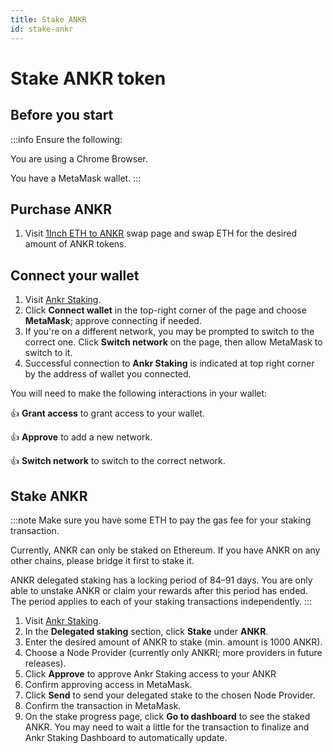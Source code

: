 ```yaml
---
title: Stake ANKR 
id: stake-ankr
---
```


# Stake ANKR token

## Before you start

:::info Ensure the following:

You are using a Chrome Browser.

You have a MetaMask wallet.
:::

## Purchase ANKR
1. Visit [1Inch ETH to ANKR](https://app.1inch.io/#/1/classic/swap/ETH/ANKR) swap page and swap ETH for the desired amount of ANKR tokens.

## Connect your wallet

1. Visit [Ankr Staking](https://www.ankr.com/staking/stake).
2. Click **Connect wallet** in the top-right corner of the page and choose **MetaMask**; approve connecting if needed.
3. If you're on a different network, you may be prompted to switch to the correct one. Click **Switch network** on the page, then allow MetaMask to switch to it.
4. Successful connection to **Ankr Staking** is indicated at top right corner by the address of wallet you connected.

You will need to make the following interactions in your wallet:

:thumbsup: **Grant access** to grant access to your wallet.

:thumbsup: **Approve** to add a new network.

:thumbsup: **Switch network** to switch to the correсt network.

## Stake ANKR

:::note
Make sure you have some ETH to pay the gas fee for your staking transaction.

Currently, ANKR can only be staked on Ethereum. If you have ANKR on any other chains, please bridge it first to stake it. 

ANKR delegated staking has a locking period of 84–91 days. You are only able to unstake ANKR or claim your rewards after this period has ended. The period applies to each of your staking transactions independently.
:::

1. Visit [Ankr Staking](https://www.ankr.com/staking/stake).
2. In the **Delegated staking** section, click **Stake** under **ANKR**.
3. Enter the desired amount of ANKR to stake (min. amount is 1000 ANKR).
4. Choose a Node Provider (currently only ANKRl; more providers in future releases).
5. Click **Approve** to approve Ankr Staking access to your ANKR
6. Confirm approving access in MetaMask.
7. Click **Send** to send your delegated stake to the chosen Node Provider.
8. Confirm the transaction in MetaMask.
9. On the stake progress page, click **Go to dashboard** to see the staked ANKR. You may need to wait a little for the transaction to finalize and Ankr Staking Dashboard to automatically update.
